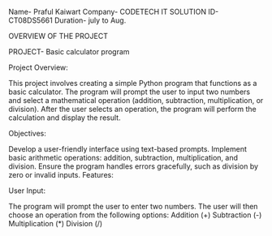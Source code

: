 Name- Praful Kaiwart Company- CODETECH IT SOLUTION ID- CT08DS5661 Duration- july to Aug.

OVERVIEW OF THE PROJECT

PROJECT- Basic calculator program

Project Overview:

This project involves creating a simple Python program that functions as a basic calculator. The program will prompt the user to input two numbers and select a mathematical operation (addition, subtraction, multiplication, or division). After the user selects an operation, the program will perform the calculation and display the result.

Objectives:

Develop a user-friendly interface using text-based prompts. Implement basic arithmetic operations: addition, subtraction, multiplication, and division. Ensure the program handles errors gracefully, such as division by zero or invalid inputs. Features:

User Input:

The program will prompt the user to enter two numbers. The user will then choose an operation from the following options: Addition (+) Subtraction (-) Multiplication (*) Division (/)
